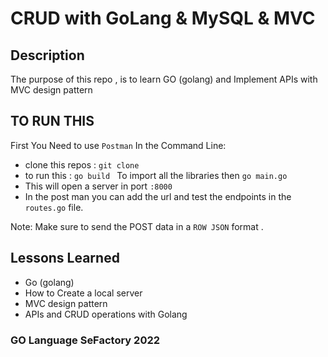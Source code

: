 # CRUD with GoLang & MySQL & MVC

## Description
The purpose of this repo , is to learn GO (golang) and Implement APIs with MVC design pattern

## TO RUN THIS
First You Need to use `Postman`
In the Command Line:

- clone this repos : ```git clone ```
- to run this : ```go build ``` To import all the libraries then ```go main.go```
- This will open a server in port ```:8000```
- In the post man you can add the url and test the endpoints in the `routes.go` file.

Note: Make sure to send the POST data in a `ROW JSON` format .


## Lessons Learned

- Go (golang)
- How to Create a local server 
- MVC design pattern
- APIs and CRUD operations with Golang


### GO Language SeFactory 2022